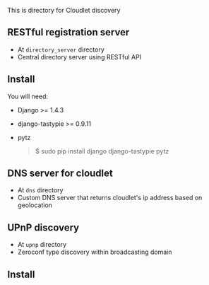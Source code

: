 This is directory for Cloudlet discovery

RESTful registration server
----------------------------
- At ``directory_server`` directory
- Central directory server using RESTful API

## Install ##
You will need:
* Django >= 1.4.3
* django-tastypie >= 0.9.11
* pytz

	> $ sudo pip install django django-tastypie pytz


DNS server for cloudlet
-----------------------------
- At ``dns`` directory
- Custom DNS server that returns cloudlet's ip address based on geolocation


UPnP discovery
--------------------
- At ``upnp`` directory
- Zeroconf type discovery within broadcasting domain

## Install ##
